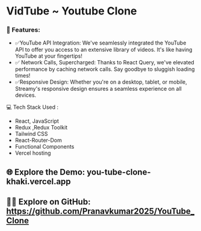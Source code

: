 # VidTube ~ Youtube Clone

### 🌟 Features:
- ✅YouTube API Integration: We've seamlessly integrated the YouTube API to offer you access to an extensive library of videos. It's like having YouTube at your fingertips!
- ✅ Network Calls, Supercharged: Thanks to React Query, we've elevated performance by caching network calls. Say goodbye to sluggish loading times!
- ✅Responsive Design: Whether you're on a desktop, tablet, or mobile, Streamy's responsive design ensures a seamless experience on all devices.


💻 Tech Stack Used :
- React, JavaScript
- Redux ,Redux Toolkit
- Tailwind CSS
- React-Router-Dom
- Functional Components
- Vercel hosting


## 🌐 Explore the Demo: you-tube-clone-khaki.vercel.app
## 🧑‍💻 Explore on GitHub: https://github.com/Pranavkumar2025/YouTube_Clone

